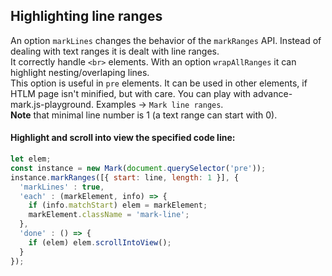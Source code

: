 
## Highlighting line ranges

An option `markLines` changes the behavior of the `markRanges` API. Instead of dealing with text ranges it is dealt with line ranges.  
It correctly handle `<br>` elements. With an option `wrapAllRanges` it can highlight nesting/overlaping lines.  
This option is useful in `pre` elements. It can be used in other elements, if HTLM page isn't minified, but with care.
You can play with advance-mark.js-playground. Examples -> `Mark line ranges`.  
**Note** that minimal line number is 1 (a text range can start with 0). 

#### Highlight and scroll into view the specified code line:
``` js
let elem;
const instance = new Mark(document.querySelector('pre'));
instance.markRanges([{ start: line, length: 1 }], {
  'markLines' : true,
  'each' : (markElement, info) => {
    if (info.matchStart) elem = markElement;
    markElement.className = 'mark-line';
  },
  'done' : () => {
    if (elem) elem.scrollIntoView();
  }
});
```
